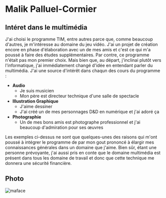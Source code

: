# Malik Palluel-Cormier

## Intéret dans le multimédia
J'ai choisi le programme TIM, entre autres parce que, comme beaucoup d'autres, je m'intéresse au domaine du jeu vidéo. J'ai un projet de création encore en phase d'élaboration avec un de mes amis et c'est ce qui m'a poussé à faire des études supplémentaires. Par contre, ce programme n'était pas mon premier choix. Mais bien que, au départ, j'inclinai plutôt vers l'informatique, j'ai immédiatement changé d'idée en entendant parler du multimédia. J'ai une source d'intérêt dans chaqun des cours du programme :

- **Audio**
  - Je suis musicien
  - Mon père est directeur technique d'une salle de spectacle
- **Illustration Graphique**
  - J'aime dessiner
  - J'ai créé un de mes personnages D&D en numérique et j'ai adoré ça
- **Photographie**
  - Un de mes bons amis est photographe professionnel et j'ai beaucoup d'admiration pour ses œuvres

Les exemples ci-dessus ne sont que quelques-unes des raisons qui m'ont poussé à intégrer le programme de par mon gout prononcé à élargir mes connaissances générales dans un domaine que j'aime. Bien sûr, étant une personne prévoyante, j'ai aussi pris en conte que le domaine multimédia est présent dans tous les domaine de travail et donc que cette technique me donnera une sécurité financière.

## Photo
![maface](https://github.com/MPC225/H24_V11_inspirations_PALLUELCORMIER/assets/143211780/a1c0cebf-d8cb-4f4f-a197-86c389e5877c)

